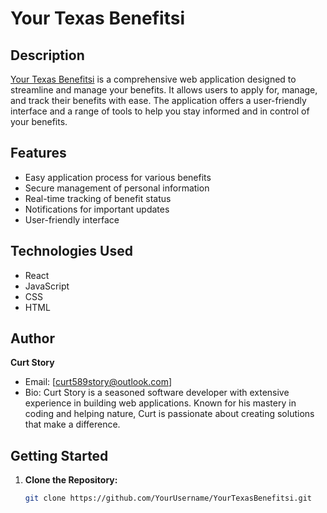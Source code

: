 # Your Texas Benefitsi

## Description
<a href="https://www.yourtexasbenefitsi.com">Your Texas Benefitsi</a> is a comprehensive web application designed to streamline and manage your benefits. It allows users to apply for, manage, and track their benefits with ease. The application offers a user-friendly interface and a range of tools to help you stay informed and in control of your benefits.

## Features
- Easy application process for various benefits
- Secure management of personal information
- Real-time tracking of benefit status
- Notifications for important updates
- User-friendly interface

## Technologies Used
- React
- JavaScript
- CSS
- HTML

## Author
**Curt Story**
- Email: [curt589story@outlook.com]
- Bio: Curt Story is a seasoned software developer with extensive experience in building web applications. Known for his mastery in coding and helping nature, Curt is passionate about creating solutions that make a difference.

## Getting Started
1. **Clone the Repository:**
   ```sh
   git clone https://github.com/YourUsername/YourTexasBenefitsi.git

